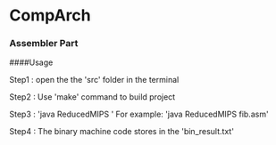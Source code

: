 # CompArch


### Assembler Part

####Usage

Step1 : open the the 'src' folder in the terminal

Step2 : Use 'make' command to build project

Step3 : 'java ReducedMIPS <filename>' 
		For example: 'java ReducedMIPS fib.asm'
		
Step4 : The binary machine code stores in the 'bin_result.txt'
